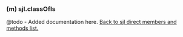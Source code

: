 ### (m) sjl.classOfIs
@todo - Added documentation here.
[Back to sjl direct members and methods list.](#sjl-direct-members-and-methods)
